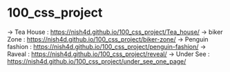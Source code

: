 # 100_css_project
-> Tea House : https://nish4d.github.io/100_css_project/Tea_house/
-> biker Zone : https://nish4d.github.io/100_css_project/biker-zone/
-> Penguin fashion : https://nish4d.github.io/100_css_project/penguin-fashion/
-> Raveal : https://nish4d.github.io/100_css_project/reveal/
-> Under See : https://nish4d.github.io/100_css_project/under_see_one_page/
